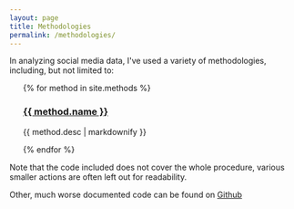 ```yaml
---
layout: page
title: Methodologies
permalink: /methodologies/
---
```

In analyzing social media data, I've used a variety of methodologies, including, but not limited to:
<ul>
 {% for method in site.methods %}
   <h3>
     <a href="{{ method.url }}">
       {{ method.name }}
     </a>
   </h3>
   <p>{{ method.desc | markdownify }}</p>
 {% endfor %}
</ul>

Note that the code included does not cover the whole procedure, various smaller actions are often left out for readability.

Other, much worse documented code can be found on
[Github](https://github.com/Kaspazas)
